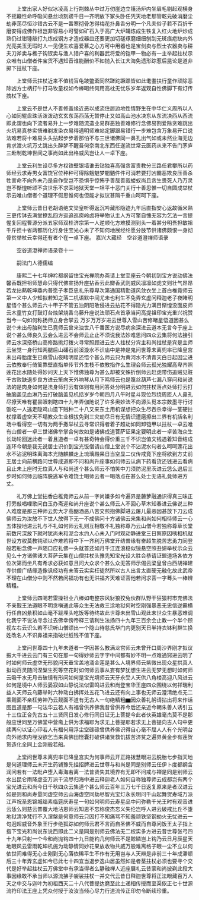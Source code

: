 <!-- { "loadSidebar": true } -->
　　上堂出家人好似冰凌高上行荆棘丛中过万仞崖边立镬汤炉内坐眉毛剔起观横身不摇簸性命呼吸间悬丝顷刻蹉千日一齐明放下冢头卧任凭天地老那管乾元破消磨尘劫非荡尽恒沙错古云不是一番寒彻骨怎得梅花扑鼻香分明一个凡夫俗子若不百折千磨安得成佛作祖岂非容易小可譬如矿石入于高广大炉韝炼成生铁复入红火地炉炒成熟仍过钳锤敲打九炼成钢方才造成器皿还要更加切磋琢磨细细刨刮无斑痕疤缺内外光亮美玉无瑕时人一见便生欢喜爱慕之心方可中用器也是宝剑卖与烈士农器卖与耕夫刀斧卖与樵子钩钗卖与渔人猎户喜的利器武将爱的铠甲一物必有一主举起拄杖示众唯有山僧者件宝货不遇知音谁能酬价不如抛入长江大海免遗形踪惹后昆论是道非掷下拄杖下座。

　　上堂师云拄杖近来不值钱盲龟跛鳖紊同然蹉跎蹶踬皆如此耄耋扶行童作顽除恶除凶方士柄打牛打马牧童权如今棒喝终何用高枕无忧乐岁年返观自性佛脚下有灯传拽杖下座。

　　上堂云不是世人不善修盖缘近恶以成流住居边地性情野生在中华仁义周所以人心如同辊盘珠活泼泼动玄玄东荡西荡无暂停止又如高山池水决东从东流决西从西流即此谓也向下流者易升上一步难随流造业易群恶独善难修行念佛易割爱除贪难跳出火坑易真参实悟难剃发染衣易得遇明师难站定脚跟易错行一步难包含万象易开口说法难若将十难易头头拈起步步着那怕不与三世诸佛同一鼻孔出气如或未然业海无边肯求渡火坑万丈跳出头醉梦不醒吾何奈南北东西任遂流世常云医药从来不告门茅庐三赴制乾坤世间之事尚如此出格威风岂让人一卓下座。

　　上堂云利生设尽多方权铁壁银墙谁去钻独喜高强贪富贵教分三路任君攀所以药师经云求寿男女富饶官位种种可得除魑魅梦魍魉件件可消若要打凶霸恶欺良压善杀牲害命不向外未乃是自作受岂不恐惧乎惊怖乎善哉善哉蝼蚁尚且贪生畏死人乃万灵岂不惭惶听颂不贪世乐不求荣地狱天堂一坦平十恶门关行十善思惟一切自圆成举杖示云唯山僧者个道理不假思惟何也但能才拟议甚隔千重山呵呵下座。

　　上堂师云昔日老胡语绝文梁皇听得返沉吟藏形隐迹九年后直指安心返故循米熟三更传钵去满堂撩乱四方巡追巡庾岭卤将举物认主人方可擎自愧无容为乞法一言提惺复回程曹源分派五家师双桂济宗第一人逆顺化方难摸测到头一着甚分明吾担敏祖千斤担十省两都历化行身住宝光心未了不知何地展经纶愿分肢节供诸佛颇恨一身彻骨贫举杖云幸得还有者个在一卓下座。
嘉兴大藏经　空谷道澄禅师语录


　　空谷道澄禅师语录卷十一

　　嗣法门人德儒编

　　康熙二十七年绅衿都纲留住宝光禅院办斋请上堂至座云今朝初到宝方说动佛法馨香既担祖师慧命只得代佛宣扬升座拈香云此瓣香武则威风凛凛如虎文则壮气昂昂若龙拈爇乾坤鼎内普愿子孝臣忠礼乐尊卑次第通国精勤道风敛衣坐上首白椎竟师云第一义中人少知拟若知之落二机语默中间尤未也利生不免弄玄虚问释迦老子夜睹明星悟个甚么师云六十甲子不管五浊阴阳敢侵进云拈花不得隐光力满目惭惶没面皮师云木童竹女打鼓灯台烛架烧香乌藤升座说法顽石点首承当问高提祖印宝光重兴祝赞　当今一句如何称扬师立身合掌云
万岁万万岁进云世尊入雪山苦修睹星悟道因甚么说个未出母胎利生已竟师云曾来浊世八千番医方说尽病余深进云道本无言今于座上说个甚么师良久云会么进云不会师云止止不须说我法妙难思问四众云集将何法接引师云水深搭桥山高修路挑灯拨火寻常照顾进云古人拄杖分宾主和尚拄杖是宾是主师云坐觉一身行知两腿后山磻石前溪漩水不识庙中是神是鬼问世尊未离兜率已降皇宫未出母胎度生已竟雪山夜睹明星还悟个甚么师云只为黄河水不清青天白日起因尘进云依教奉行倚篱靠壁直指单传节外生枝不依教指作么生理会师云孤光独耀高卑齐照莲花出水随处得妙问天上天下惟佛独尊为甚么却被文殊折倒师云赶虎带伤追贼见赃千古败缺退步良方进云笙向天外响琴从月下鸣师云也是篾丝葫芦七漏八穿问和尚说法的是肉身如何是法身师打云有体则有用问答处分明进云如何拄杖落点处师打云打破脑盖见血淋乃云打破脑盖见机括岁岁今朝四月八午时星斗现位烈绕周匝人人鼻孔尽撩天唯有瞿昙眼刺瞎四十九年弄伽阤说了许多奥妙法不向源头觅本宗数墨寻行讨饭吃一人逃走隐鸡山遗下贼种二十八又来东土用机谋想把众生尽吞杀幸得一茎硬拄杖撑着虚空天不塌教众生业根拔免到三灾劫尽日有无情识遭磨擦出三界有机括名利场中看得空一切有为两手撒举杖云寻常识得者着子超劫如同卸铠甲以拄杖一卓云唯有山僧者一卓三世诸佛举掌合何故如是诸佛成道菩萨证果定要明此者一卓苦海众生长劫轮回迷此者一着且道者一卓有甚奇特会得价重三千不识岂值文钱遇着知音结成连环今朝是我无说居士识价到宝光饭僧请山僧上堂说个不沾泥水句者么呵呵莲花出水不沾泥明珠离海本光随麒麟走上琉璃殿杲日当空显二仪传戒竟下座将欲到方丈前王居士向前横路问世尊成道即不问和尚升座事如何师云认病下药看货还钱进云看病且止未上座时无位真人与和尚道个甚么师云不怕笑中刀须防泥里茨进云恁么退后三步时如何师云临阵脱逃军令难饶士喝师云者一喝落点在甚么处士无语礼竟师进方丈。

　　礼万佛上堂拈香白椎竟师云从前一字尚嫌多如今遍界是藤萝融通识得真三昧正打旁敲唱哩歌问白玉办斋迎和尚升座说个甚么师云人不回心草木知春进云佛说三种人难度是那三种师云势大才高酗酒恶八苦交煎抱佛脚进云屠儿最恶因甚放下刀云成佛师云为汝放不下世人放得下无一不成佛问十方诸佛云来集和尚如何相待师云一心五体投地进云礼与不礼如何师云礼则互相敬不礼独称尊乃云山僧今若独称尊草长堂前数尺深放下就时犹尚未和泥合水约人心未入门时观动静进堂三日察原因咦相机就世设方权莫教钝顽以作难若将中下一齐利万佛堂开结普缘有奋超生脱苦志勇力同登般若船念佛一声随口应礼佛一头就首还如月千江连浪稳似镜悬空照丑妍举杖示众云见么十方诸佛诸大菩萨云集在山僧拄杖头豫先知宝光设大胜会恭请证盟道场各依方位次第而坐凡有希求必获如意且问大众求个甚么众无答师示偈云梁皇曾白西胡禅建寺供僧广结缘造像讽经功有未答云实实枉徒然所以古人出言太直硬无融化故此武帝不理在山僧分中则不然若问福功有也无洪福齐天难证菩他若问求菩一字蓦头一棒辨精粗。

　　上堂师云四喝若雷操祖业八棒如电整宗风豺狼狡兔伙群队野干狂猿村市充佛法不亲觐王法道眼不明贪嗔通此等众生无法救三涂地狱何时空刚强暴恶无忠信逆霸横行任自凶絫积如山毫不跋埋头吃饭等待终故此世尊未出雪山观此末世众生暴恶难调化我宁不说法寻念过去佛幸傍帝释三请利生法扬四十九年三百余会止教一个半个顾视左右云识么若不识听山僧颂出一个隐山待慈氏华门内更别天日半持衣钵利群生换姓改名人不识鼻祖来指破烂纸钱不值下座。

　　上堂问世尊四十九年未道者一字因甚么教满龙宫师云未曾开口周沙界刚才拟议振大千进云云门有三句在那一句得妙师云字字中间都有妙不明一点难通窍进云明了时如何师云虚空无形貌问天垂宝盖地涌金莲是甚么人境界师云紫微出现众星拱真人拟动百灵随问涅槃生死等空花时如何师云事从妄有梦犹想生进云无梦无想时如何师云吸干水无月击破镜有形问如何是宝光境师云天牙永受人天供八角楼高迎八风进云如何是境中人师云晏寂如山静说法似雷鸣进云和尚登宝华王座四众围绕以何祥瑞利益人天师云乌藤举时六种动白拂挥处五花飞进云还有向上事也无师云澄清绝点无二乘觌面不亲枉劳神乃云觌面不道有无古人一句绝精粗▆因众善礼躬请拈出将来作话图且道是那一句法华云若人有福曾供养佛我昔曾供养今后还亲近今朝朱善人诱引五十三位正合先古五十三贤同日发心修行同日证无上菩提今此者伙英雄毫杰莫不是那般应世同至万佛堂中营斋上供为求福耶为求无上菩提耶若求无上菩提向古人句中更续两句以证心印若人有福何用浮尘空碌碌曾供养佛识得自心毫不屈人人有个光明台向外驰求内埋没欲乞当来真佛田悭囊打破供诸贤救饥拔苦济贫之遍界黄金步有莲贺贺造化全同上金刚般若船。

　　上堂问世尊未离兜率已降皇宫实为何事师云开正路拨慧眼进云脱胎七步指天地是何道理师云未开生药铺豫先挂招牌进云世尊与和尚是同是别师云任伊卜度都纲含润问若有一法毗卢堕入毒海若离一法普贤失其境界有无即不问戒与禅是同是别师云水出昆仑雨降虚空万派千流尽归海中进云释迦老人如何自称独尊师云成都岂有两个宝光进云和尚今日千秋四众云集道个甚么师云百年三万七千日返复原来是者汉进云如是则和尚寿量同虚空师云山海虚空同劫尽智光宝灯永长明问千山起舞贺寿域万派江声祝圣恩锦城缁素临筵庆寿星一句如何明师云寿星品中问弥勒千光王时有观音进云恁么则慈云普覆大地沾恩师云知恩不忘称俊杰忘义失伦岂呼人进云破戒比丘不堕地狱清净梵行不入涅槃是何意师云只因打不知痛骂不知羞顽铁坚钢劫火无忧进云一句迥超威音外象王行步绝狐踪如何师云君不言而自圣佛不威而自尊问饭王太子指上指下宝光和尚说东说西即此二义是同是别师云佛法无二权实多方进云昔世尊张弓四十九年只射一个今和尚抛钩四十九日能钓几何师云不是鲸鳞岂上钩乃云日月辰星天地眼风云雷雨乾坤机施为动静情同妙花果放收物共威万般难离格子眼一尘不立以何依世间难得无心士刚到无心落依稀平生不作有无用岂与人天辨是非前三十年成滞顿后三十年弄玄虚如今已此七十四宜当退步逸山居虽然如是者茎拄杖必须也要寻个交代是好举起拄杖云万佛堂中有承当得者么静融禅人近座展礼云昔蒙和尚披剃此段大事因缘敢不承当师以源流拂子袈裟拄杖一并交代云昔日释迦世尊将正法眼藏百万人天之中交与迦叶为初祖西天二十八代菩提达磨至此土递相传授而至渠侬正七十世源流符印法王座上凭众付授于汝汝当倾心尽力行道流传正印勿令断续珍重。

